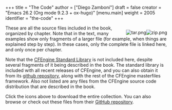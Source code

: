 +++
title = "The Code"
author = ["Diego Zamboni"]
draft = false
creator = "Emacs 26.2 (Org mode 9.2.3 + ox-hugo)"
[menu.main]
  weight = 2005
  identifier = "the-code"
+++

<div style="float: right;">
  <div></div>

[<img src="https://github.com/images/modules/download/zip.png" alt="zip.png" style="float: right;" />](https://github.com/zzamboni/cf-learn.info/zipball/master) [<img src="https://github.com/images/modules/download/tar.png" alt="tar.png" style="float: right;" />](https://github.com/zzamboni/cf-learn.info/tarball/master)

</div>

These are all the source files included in the book, organized by chapter. Note that in the text, many examples show only fragments of a larger file (for example, when things are explained step by step). In these cases, only the complete file is linked here, and only once per chapter.

Note that the [CFEngine Standard Library](https://github.com/cfengine/masterfiles/tree/master/lib) is not included here, despite several fragments of it being described in the book. The standard library is included with all recent releases of CFEngine, and you can also obtain it from its [github repository](https://github.com/cfengine/masterfiles), along with the rest of the CFEngine masterfiles framework. Also not listed are any files from the CFEngine source code distribution that are described in the book.

Click the icons above to download the entire collection. You can also browse or check out these files from their [GitHub repository](https://github.com/zzamboni/cf-learn.info/tree/master/static/src).

